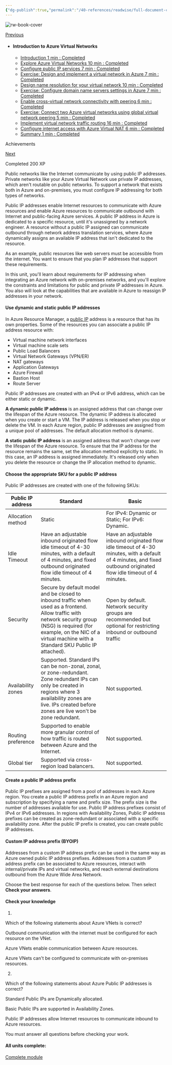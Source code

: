 ```yaml
---
{"dg-publish":true,"permalink":"/40-references/readwise/full-document-contents/configure-public-ip-services-training/","tags":["rw/articles"]}
---
```


![rw-book-cover](https://learn.microsoft.com/en-us/media/logos/logo-ms-social.png)

[Previous](https://learn.microsoft.com/en-us/training/modules/introduction-to-azure-virtual-networks/2-explore-azure-virtual-networks/) 

* #### Introduction to Azure Virtual Networks

	+ [Introduction 1 min : Completed](https://learn.microsoft.com/en-us/training/modules/introduction-to-azure-virtual-networks/1-introduction/)
	+ [Explore Azure Virtual Networks 10 min : Completed](https://learn.microsoft.com/en-us/training/modules/introduction-to-azure-virtual-networks/2-explore-azure-virtual-networks/)
	+ [Configure public IP services 7 min : Completed](https://learn.microsoft.com/en-us/training/modules/introduction-to-azure-virtual-networks/3-configure-public-ip-services/)
	+ [Exercise: Design and implement a virtual network in Azure 7 min : Completed](https://learn.microsoft.com/en-us/training/modules/introduction-to-azure-virtual-networks/4-exercise-design-implement-virtual-network-azure/)
	+ [Design name resolution for your virtual network 10 min : Completed](https://learn.microsoft.com/en-us/training/modules/introduction-to-azure-virtual-networks/5-design-name-resolution-virtual-network/)
	+ [Exercise: Configure domain name servers settings in Azure 7 min : Completed](https://learn.microsoft.com/en-us/training/modules/introduction-to-azure-virtual-networks/6-exercise-configure-domain-name-servers-configuration-azure/)
	+ [Enable cross-virtual network connectivity with peering 6 min : Completed](https://learn.microsoft.com/en-us/training/modules/introduction-to-azure-virtual-networks/7-enable-cross-virtual-network-connectivity-peering/)
	+ [Exercise: Connect two Azure virtual networks using global virtual network peering 5 min : Completed](https://learn.microsoft.com/en-us/training/modules/introduction-to-azure-virtual-networks/8-exercise-connect-two-azure-virtual-networks-global/)
	+ [Implement virtual network traffic routing 16 min : Completed](https://learn.microsoft.com/en-us/training/modules/introduction-to-azure-virtual-networks/9-implement-virtual-network-traffic-routing/)
	+ [Configure internet access with Azure Virtual NAT 6 min : Completed](https://learn.microsoft.com/en-us/training/modules/introduction-to-azure-virtual-networks/10-configure-internet-access-azure-virtual-nat/)
	+ [Summary 1 min : Completed](https://learn.microsoft.com/en-us/training/modules/introduction-to-azure-virtual-networks/11-summary/)

Achievements

 [Next](https://learn.microsoft.com/en-us/training/modules/introduction-to-azure-virtual-networks/4-exercise-design-implement-virtual-network-azure/)  

 Completed 200 XP

Public networks like the Internet communicate by using public IP addresses. Private networks like your Azure Virtual Network use private IP addresses, which aren't routable on public networks. To support a network that exists both in Azure and on-premises, you must configure IP addressing for both types of networks.

Public IP addresses enable Internet resources to communicate with Azure resources and enable Azure resources to communicate outbound with Internet and public-facing Azure services. A public IP address in Azure is dedicated to a specific resource, until it's unassigned by a network engineer. A resource without a public IP assigned can communicate outbound through network address translation services, where Azure dynamically assigns an available IP address that isn't dedicated to the resource.

As an example, public resources like web servers must be accessible from the internet. You want to ensure that you plan IP addresses that support these requirements.

In this unit, you'll learn about requirements for IP addressing when integrating an Azure network with on-premises networks, and you'll explore the constraints and limitations for public and private IP addresses in Azure. You also will look at the capabilities that are available in Azure to reassign IP addresses in your network.

#### Use dynamic and static public IP addresses

In Azure Resource Manager, a [public IP](https://learn.microsoft.com/en-us/azure/virtual-network/virtual-network-public-ip-address) address is a resource that has its own properties. Some of the resources you can associate a public IP address resource with:

* Virtual machine network interfaces
* Virtual machine scale sets
* Public Load Balancers
* Virtual Network Gateways (VPN/ER)
* NAT gateways
* Application Gateways
* Azure Firewall
* Bastion Host
* Route Server

Public IP addresses are created with an IPv4 or IPv6 address, which can be either static or dynamic.

**A dynamic public IP address** is an assigned address that can change over the lifespan of the Azure resource. The dynamic IP address is allocated when you create or start a VM. The IP address is released when you stop or delete the VM. In each Azure region, public IP addresses are assigned from a unique pool of addresses. The default allocation method is dynamic.

**A static public IP address** is an assigned address that won't change over the lifespan of the Azure resource. To ensure that the IP address for the resource remains the same, set the allocation method explicitly to static. In this case, an IP address is assigned immediately. It's released only when you delete the resource or change the IP allocation method to dynamic.

#### Choose the appropriate SKU for a public IP address

Public IP addresses are created with one of the following SKUs:

| Public IP address | **Standard** | **Basic** |
| --- | --- | --- |
| Allocation method | Static | For IPv4: Dynamic or Static; For IPv6: Dynamic. |
| Idle Timeout | Have an adjustable inbound originated flow idle timeout of 4-30 minutes, with a default of 4 minutes, and fixed outbound originated flow idle timeout of 4 minutes. | Have an adjustable inbound originated flow idle timeout of 4-30 minutes, with a default of 4 minutes, and fixed outbound originated flow idle timeout of 4 minutes. |
| Security | Secure by default model and be closed to inbound traffic when used as a frontend. Allow traffic with network security group (NSG) is required (for example, on the NIC of a virtual machine with a Standard SKU Public IP attached). | Open by default. Network security groups are recommended but optional for restricting inbound or outbound traffic |
| Availability zones | Supported. Standard IPs can be non-zonal, zonal, or zone-redundant. Zone redundant IPs can only be created in regions where 3 availability zones are live. IPs created before zones are live won't be zone redundant. | Not supported. |
| Routing preference | Supported to enable more granular control of how traffic is routed between Azure and the Internet. | Not supported. |
| Global tier | Supported via cross-region load balancers. | Not supported. |

#### Create a public IP address prefix

Public IP prefixes are assigned from a pool of addresses in each Azure region. You create a public IP address prefix in an Azure region and subscription by specifying a name and prefix size. The prefix size is the number of addresses available for use. Public IP address prefixes consist of IPv4 or IPv6 addresses. In regions with Availability Zones, Public IP address prefixes can be created as zone-redundant or associated with a specific availability zone. After the public IP prefix is created, you can create public IP addresses.

#### Custom IP address prefix (BYOIP)

Addresses from a custom IP address prefix can be used in the same way as Azure owned public IP address prefixes. Addresses from a custom IP address prefix can be associated to Azure resources, interact with internal/private IPs and virtual networks, and reach external destinations outbound from the Azure Wide Area Network.

Choose the best response for each of the questions below. Then select **Check your answers**.

#### Check your knowledge

1.

Which of the following statements about Azure VNets is correct?

Outbound communication with the internet must be configured for each resource on the VNet.

Azure VNets enable communication between Azure resources.

Azure VNets can't be configured to communicate with on-premises resources.

2.

Which of the following statements about Azure Public IP addresses is correct?

Standard Public IPs are Dynamically allocated.

Basic Public IPs are supported in Availability Zones.

Public IP addresses allow Internet resources to communicate inbound to Azure resources.

You must answer all questions before checking your work.

#### All units complete:

 [Complete module](https://learn.microsoft.com/training/modules/introduction-to-azure-virtual-networks/11-summary/#completion)
